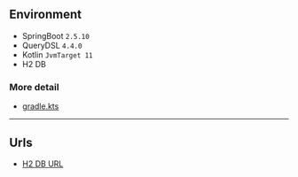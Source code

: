 ## Environment
- SpringBoot `2.5.10`
- QueryDSL `4.4.0`
- Kotlin `JvmTarget 11`
- H2 DB

### More detail
- [gradle.kts](https://github.com/unluckyjung/kotlin-querydsl-practice/blob/main/querydsl-sample-codes/querydsl/build.gradle.kts)

---

## Urls
- [H2 DB URL](http://localhost:8080/h2-console/)
